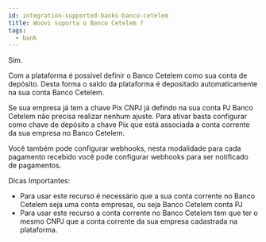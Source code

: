 ```yaml
---
id: integration-supported-banks-banco-cetelem
title: Woovi suporta o Banco Cetelem ?
tags:
  - bank
---
```


Sim.

Com a plataforma é possível definir o Banco Cetelem como sua conta de depósito. Desta forma o saldo da plataforma é depositado automaticamente na sua conta Banco Cetelem.

Se sua empresa já tem a chave Pix CNPJ já defindo na sua conta PJ Banco Cetelem não precisa realizar nenhum ajuste. Para ativar basta configurar como chave de depósito a chave Pix que está associada a conta corrente da sua empresa no Banco Cetelem.

Você também pode configurar webhooks, nesta modalidade para cada pagamento recebido você pode configurar webhooks para ser notificado de pagamentos.

Dicas Importantes:

- Para usar este recurso é necessário que a sua conta corrente no Banco Cetelem seja uma conta empresas, ou seja Banco Cetelem conta PJ
- Para usar este recurso a conta corrente no Banco Cetelem tem que ter o mesmo CNPJ que a conta corrente da sua empresa cadastrada na plataforma.
